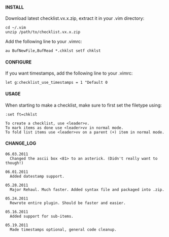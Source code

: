 #### INSTALL
Download latest checklist.vx.x.zip, extract it in your .vim directory:

    cd ~/.vim
    unzip /path/to/checklist.vx.x.zip

Add the following line to your .vimrc:

    au BufNewFile,BufRead *.chklst setf chklst 

#### CONFIGURE
If you want timestamps, add the following line to your .vimrc:

    let g:checklist_use_timestamps = 1 "Default 0

#### USAGE
When starting to make a checklist, make sure to first set the filetype using:

    :set ft=chklst

    To create a checklist, use <leader>v.
    To mark items as done use <leader>vv in normal mode.
    To fold list items use <leader>vv on a parent (+) item in normal mode.

#### CHANGE_LOG
    06.03.2011
      Changed the ascii box <81> to an asterick. (Didn't really want to though!)

    06.01.2011
      Added datestamp support. 

    05.28.2011
      Major Rehaul. Much faster. Added syntax file and packaged into .zip.

    05.24.2011
      Rewrote entire plugin. Should be faster and easier.

    05.16.2011
      Added sup­port for sub-items.

    05.19.2011
      Made timestamps optional, general code cleanup.
